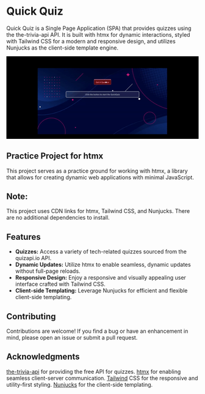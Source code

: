 # Quick Quiz

Quick Quiz is a Single Page Application (SPA) that provides  quizzes using the the-trivia-api API. It is built with htmx for dynamic interactions, styled with Tailwind CSS for a modern and responsive design, and utilizes Nunjucks as the client-side template engine.

![interface record...](public/assets/interface.gif)

## Practice Project for htmx
This project serves as a practice ground for working with htmx, a library that allows for creating dynamic web applications with minimal JavaScript.

## Note:
This project uses CDN links for htmx, Tailwind CSS, and Nunjucks. There are no additional dependencies to install.

## Features

- **Quizzes:** Access a variety of tech-related quizzes sourced from the quizapi.io API.
- **Dynamic Updates:** Utilize htmx to enable seamless, dynamic updates without full-page reloads.
- **Responsive Design:** Enjoy a responsive and visually appealing user interface crafted with Tailwind CSS.
- **Client-side Templating:** Leverage Nunjucks for efficient and flexible client-side templating.

## Contributing
Contributions are welcome! If you find a bug or have an enhancement in mind, please open an issue or submit a pull request.

## Acknowledgments
[the-trivia-api](https://the-trivia-api.com) for providing the free API for quizzes.
[htmx](https://htmx.org/) for enabling seamless client-server communication.
[Tailwind](https://tailwindcss.com/) CSS for the responsive and utility-first styling.
[Nunjucks](https://mozilla.github.io/nunjucks/) for the client-side templating.



